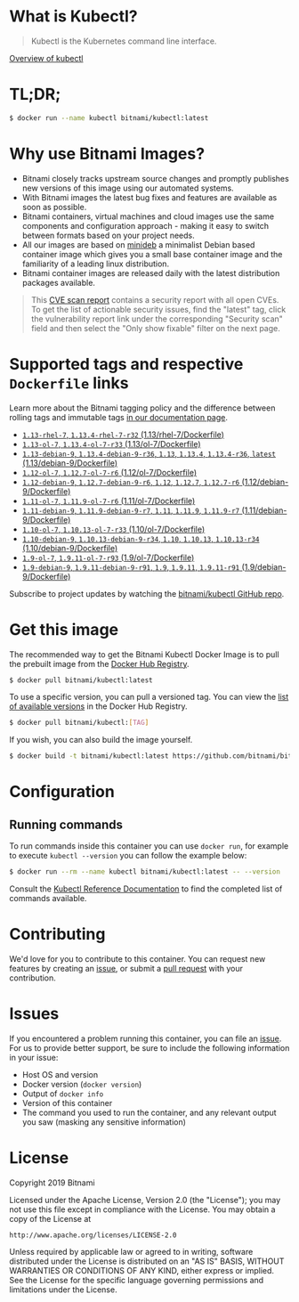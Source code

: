 
# What is Kubectl?

> Kubectl is the Kubernetes command line interface.

[Overview of kubectl](https://kubernetes.io/docs/reference/kubectl/overview/)

# TL;DR;

```bash
$ docker run --name kubectl bitnami/kubectl:latest
```

# Why use Bitnami Images?

* Bitnami closely tracks upstream source changes and promptly publishes new versions of this image using our automated systems.
* With Bitnami images the latest bug fixes and features are available as soon as possible.
* Bitnami containers, virtual machines and cloud images use the same components and configuration approach - making it easy to switch between formats based on your project needs.
* All our images are based on [minideb](https://github.com/bitnami/minideb) a minimalist Debian based container image which gives you a small base container image and the familiarity of a leading linux distribution.
* Bitnami container images are released daily with the latest distribution packages available.


> This [CVE scan report](https://quay.io/repository/bitnami/kubectl?tab=tags) contains a security report with all open CVEs. To get the list of actionable security issues, find the "latest" tag, click the vulnerability report link under the corresponding "Security scan" field and then select the "Only show fixable" filter on the next page.

# Supported tags and respective `Dockerfile` links

Learn more about the Bitnami tagging policy and the difference between rolling tags and immutable tags [in our documentation page](https://docs.bitnami.com/containers/how-to/understand-rolling-tags-containers/).


* [`1.13-rhel-7`, `1.13.4-rhel-7-r32` (1.13/rhel-7/Dockerfile)](https://github.com/bitnami/bitnami-docker-kubectl/blob/1.13.4-rhel-7-r32/1.13/rhel-7/Dockerfile)
* [`1.13-ol-7`, `1.13.4-ol-7-r33` (1.13/ol-7/Dockerfile)](https://github.com/bitnami/bitnami-docker-kubectl/blob/1.13.4-ol-7-r33/1.13/ol-7/Dockerfile)
* [`1.13-debian-9`, `1.13.4-debian-9-r36`, `1.13`, `1.13.4`, `1.13.4-r36`, `latest` (1.13/debian-9/Dockerfile)](https://github.com/bitnami/bitnami-docker-kubectl/blob/1.13.4-debian-9-r36/1.13/debian-9/Dockerfile)
* [`1.12-ol-7`, `1.12.7-ol-7-r6` (1.12/ol-7/Dockerfile)](https://github.com/bitnami/bitnami-docker-kubectl/blob/1.12.7-ol-7-r6/1.12/ol-7/Dockerfile)
* [`1.12-debian-9`, `1.12.7-debian-9-r6`, `1.12`, `1.12.7`, `1.12.7-r6` (1.12/debian-9/Dockerfile)](https://github.com/bitnami/bitnami-docker-kubectl/blob/1.12.7-debian-9-r6/1.12/debian-9/Dockerfile)
* [`1.11-ol-7`, `1.11.9-ol-7-r6` (1.11/ol-7/Dockerfile)](https://github.com/bitnami/bitnami-docker-kubectl/blob/1.11.9-ol-7-r6/1.11/ol-7/Dockerfile)
* [`1.11-debian-9`, `1.11.9-debian-9-r7`, `1.11`, `1.11.9`, `1.11.9-r7` (1.11/debian-9/Dockerfile)](https://github.com/bitnami/bitnami-docker-kubectl/blob/1.11.9-debian-9-r7/1.11/debian-9/Dockerfile)
* [`1.10-ol-7`, `1.10.13-ol-7-r33` (1.10/ol-7/Dockerfile)](https://github.com/bitnami/bitnami-docker-kubectl/blob/1.10.13-ol-7-r33/1.10/ol-7/Dockerfile)
* [`1.10-debian-9`, `1.10.13-debian-9-r34`, `1.10`, `1.10.13`, `1.10.13-r34` (1.10/debian-9/Dockerfile)](https://github.com/bitnami/bitnami-docker-kubectl/blob/1.10.13-debian-9-r34/1.10/debian-9/Dockerfile)
* [`1.9-ol-7`, `1.9.11-ol-7-r93` (1.9/ol-7/Dockerfile)](https://github.com/bitnami/bitnami-docker-kubectl/blob/1.9.11-ol-7-r93/1.9/ol-7/Dockerfile)
* [`1.9-debian-9`, `1.9.11-debian-9-r91`, `1.9`, `1.9.11`, `1.9.11-r91` (1.9/debian-9/Dockerfile)](https://github.com/bitnami/bitnami-docker-kubectl/blob/1.9.11-debian-9-r91/1.9/debian-9/Dockerfile)

Subscribe to project updates by watching the [bitnami/kubectl GitHub repo](https://github.com/bitnami/bitnami-docker-kubectl).

# Get this image

The recommended way to get the Bitnami Kubectl Docker Image is to pull the prebuilt image from the [Docker Hub Registry](https://hub.docker.com/r/bitnami/kubectl).

```bash
$ docker pull bitnami/kubectl:latest
```

To use a specific version, you can pull a versioned tag. You can view the [list of available versions](https://hub.docker.com/r/bitnami/kubectl/tags/) in the Docker Hub Registry.

```bash
$ docker pull bitnami/kubectl:[TAG]
```

If you wish, you can also build the image yourself.

```bash
$ docker build -t bitnami/kubectl:latest https://github.com/bitnami/bitnami-docker-kubectl.git
```

# Configuration

## Running commands

To run commands inside this container you can use `docker run`, for example to execute `kubectl --version` you can follow the example below:

```bash
$ docker run --rm --name kubectl bitnami/kubectl:latest -- --version
```

Consult the [Kubectl Reference Documentation](https://kubernetes.io/docs/reference/generated/kubectl/kubectl-commands) to find the completed list of commands available.

# Contributing

We'd love for you to contribute to this container. You can request new features by creating an [issue](https://github.com/bitnami/bitnami-docker-kubectl/issues), or submit a [pull request](https://github.com/bitnami/bitnami-docker-kubectl/pulls) with your contribution.

# Issues

If you encountered a problem running this container, you can file an [issue](https://github.com/bitnami/bitnami-docker-kubectl/issues). For us to provide better support, be sure to include the following information in your issue:

- Host OS and version
- Docker version (`docker version`)
- Output of `docker info`
- Version of this container
- The command you used to run the container, and any relevant output you saw (masking any sensitive information)

# License

Copyright 2019 Bitnami

Licensed under the Apache License, Version 2.0 (the "License");
you may not use this file except in compliance with the License.
You may obtain a copy of the License at

    http://www.apache.org/licenses/LICENSE-2.0

Unless required by applicable law or agreed to in writing, software
distributed under the License is distributed on an "AS IS" BASIS,
WITHOUT WARRANTIES OR CONDITIONS OF ANY KIND, either express or implied.
See the License for the specific language governing permissions and
limitations under the License.
